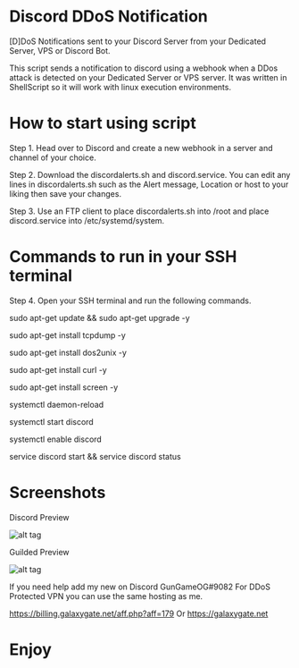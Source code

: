 # Discord DDoS Notification
[D]DoS Notifications sent to your Discord Server from your Dedicated Server, VPS or Discord Bot.

This script sends a notification to discord using a webhook when a DDos attack is detected on your Dedicated Server or VPS server. It was written in ShellScript so it will work with linux execution environments.

# How to start using script

Step 1. Head over to Discord and create a new webhook in a server and channel of your choice.

Step 2. Download the discordalerts.sh and discord.service. You can edit any lines in discordalerts.sh such as the Alert message, Location or host to your liking then save your changes.

Step 3. Use an FTP client to place discordalerts.sh into /root and place discord.service into /etc/systemd/system.

# Commands to run in your SSH terminal

Step 4. Open your SSH terminal and run the following commands. 

  sudo apt-get update && sudo apt-get upgrade -y

  sudo apt-get install tcpdump -y

  sudo apt-get install dos2unix -y

  sudo apt-get install curl -y

  sudo apt-get install screen -y
  
  systemctl daemon-reload
  
  systemctl start discord
  
  systemctl enable discord

  service discord start && service discord status
  
# Screenshots

Discord Preview

![alt tag](https://github.com/GunGameOG/Discord-VPN-DDoS-Attack-Alerts/blob/master/AlertPrevDiscord.PNG "Discord")

Guilded Preview

![alt tag](https://github.com/GunGameOG/Discord-VPN-DDoS-Attack-Alerts/blob/master/AlertPrevGuilded.PNG "Guilded")

If you need help add my new on Discord GunGameOG#9082
For DDoS Protected VPN you can use the same hosting as me.

https://billing.galaxygate.net/aff.php?aff=179
Or
https://galaxygate.net
# Enjoy 

